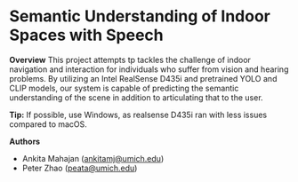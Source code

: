 # Semantic Understanding of Indoor Spaces with Speech
**Overview**
This project attempts tp tackles the challenge of indoor navigation and interaction for individuals who suffer from vision and hearing problems.
By utilizing an Intel RealSense D435i and pretrained YOLO and CLIP models, our system is capable of predicting the semantic understanding of the
scene in addition to articulating that to the user. 

**Tip:** 
If possible, use Windows, as realsense D435i ran with less issues compared to macOS.

**Authors**
- Ankita Mahajan (ankitamj@umich.edu)
- Peter Zhao (peata@umich.edu)

